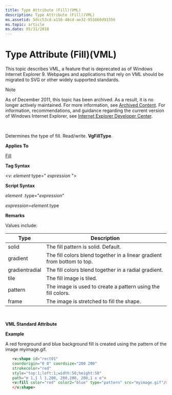 ```yaml
---
title: Type Attribute (Fill)(VML)
description: Type Attribute (Fill)(VML)
ms.assetid: 5dcc53cd-a156-48cd-ae32-951660d91556
ms.topic: article
ms.date: 05/31/2018
---
```


# Type Attribute (Fill)(VML)

This topic describes VML, a feature that is deprecated as of Windows Internet Explorer 9. Webpages and applications that rely on VML should be migrated to SVG or other widely supported standards.

> [!Note]  
> As of December 2011, this topic has been archived. As a result, it is no longer actively maintained. For more information, see [Archived Content](https://docs.microsoft.com/previous-versions/windows/internet-explorer/ie-developer/). For information, recommendations, and guidance regarding the current version of Windows Internet Explorer, see [Internet Explorer Developer Center](https://go.microsoft.com/fwlink/p/?linkid=204313).

 

Determines the type of fill. Read/write. **VgFillType**.

**Applies To**

[Fill](msdn-online-vml-fill-element.md)

**Tag Syntax**

<v: *element* type=" *expression* ">

**Script Syntax**

*element* .type="*expression*"

*expression*=*element*.type

**Remarks**

Values include:



| Type           | Description                                                             |
|----------------|-------------------------------------------------------------------------|
| solid          | The fill pattern is solid. Default.                                     |
| gradient       | The fill colors blend together in a linear gradient from bottom to top. |
| gradientradial | The fill colors blend together in a radial gradient.                    |
| tile           | The fill image is tiled.                                                |
| pattern        | The image is used to create a pattern using the fill colors.            |
| frame          | The image is stretched to fill the shape.                               |



 

**VML Standard Attribute**

**Example**

A red foreground and blue background fill is created using the pattern of the image myimage.gif.


```HTML
   <v:shape id="rect01"
   coordorigin="0 0" coordsize="200 200"
   strokecolor="red"
   style="top:1;left:1;width:50;height:50"
   path="m 1,1 l 1,200, 200,200, 200,1 x e">
   <v:fill color="red" color2="blue" type="pattern" src="myimage.gif"/>
   </v:shape>
```



 

 




